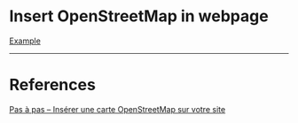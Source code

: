 
# Insert OpenStreetMap in webpage

[Example](https://htmlpreview.github.io/?https://github.com/dgucc/java/blob/main/openstreetmap/index.html)  

---

# References
[Pas à pas – Insérer une carte OpenStreetMap sur votre site](https://nouvelle-techno.fr/articles/pas-a-pas-inserer-une-carte-openstreetmap-sur-votre-site)  

